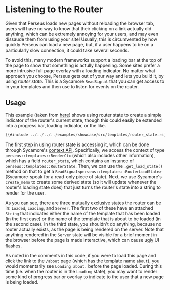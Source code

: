 # Listening to the Router

Given that Perseus loads new pages without reloading the browser tab, users will have no way to know that their clicking on a link actually did anything, which can be extremely annoying for your users, and may even dissaude them from using your site! Usually, this is circumvented by how quickly Perseus can load a new page, but, if a user happens to be on a particularly slow connection, it could take several seconds.

To avoid this, many modern frameworks support a loading bar at the top of the page to show that something is actully happening. Some sites prefer a more intrusive full page overlay with a loading indicator. No matter what approach you choose, Perseus gets out of your way and lets you build it, by using *router state*. This is a Sycamore `ReadSignal` that you can get access to in your templates and then use to listen for events on the router.

## Usage

This example (taken from [here](https://github.com/arctic-hen7/perseus/blob/main/examples/showcase/src/templates/router_state.rs)) shows using router state to create a simple indicator of the router's current state, though this could easily be extended into a progress bar, loading indicator, or the like.

```rust
{{#include ../../../../examples/showcase/src/templates/router_state.rs}}
```

The first step in using router state is accessing it, which can be done through Sycamore's [context API](https://sycamore-rs.netlify.app/docs/advanced/contexts). Specifically, we access the context of type `perseus::templates::RenderCtx` (which also includes other information), which has a field `router_state`, which contains an instance of `perseus::templates::RouterState`. Then, we can use the `.get_load_state()` method on that to get a `ReadSignal<perseus::templates::RouterLoadState>` (Sycamore-speak for a read-only piece of state). Next, we use Sycamore's `create_memo` to create some derived state (so it will update whenever the router's loading state does) that just turns the router's state into a string to render for the user.

As you can see, there are three mutually exclusive states the router can be in: `Loaded`, `Loading`, and `Server`. The first two of these have an attached `String` that indicates either the name of the template that has been loaded (in the first case) or the name of the template that is about to be loaded (in the second case). In the third state, you shouldn't do anything, because no router actually exists, as the page is being rendered on the server. Note that anything rendered in the `Server` state will be visible for a brief moment in the browser before the page is made interactive, which can cause ugly UI flashes. 

As noted in the comments in this code, if you were to load this page and click the link to the `/about` page (which has the template name `about`), you would momentarily see `Loading about.` before the page loaded. During this time (i.e. when the router is in the `Loading` state), you may want to render some kind of progress bar or overlay to indicate to the user that a new page is being loaded.
